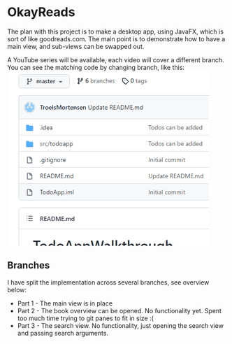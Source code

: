 # OkayReads

The plan with this project is to make a desktop app, using JavaFX, which is sort of like goodreads.com.
The main point is to demonstrate how to have a main view, and sub-views can be swapped out.

A YouTube series will be available, each video will cover a different branch. You can see the matching code by changing branch, like this:
<kbd>
![Alt Text](https://github.com/TroelsMortensen/TodoAppWalkthrough/blob/master/MultipleBranches.gif)
</kbd>

## Branches
I have split the implementation across several branches, see overview below:
* Part 1 - The main view is in place
* Part 2 - The book overview can be opened. No functionality yet. Spent too much time trying to git panes to fit in size :(
* Part 3 - The search view. No functionality, just opening the search view and passing search arguments.

